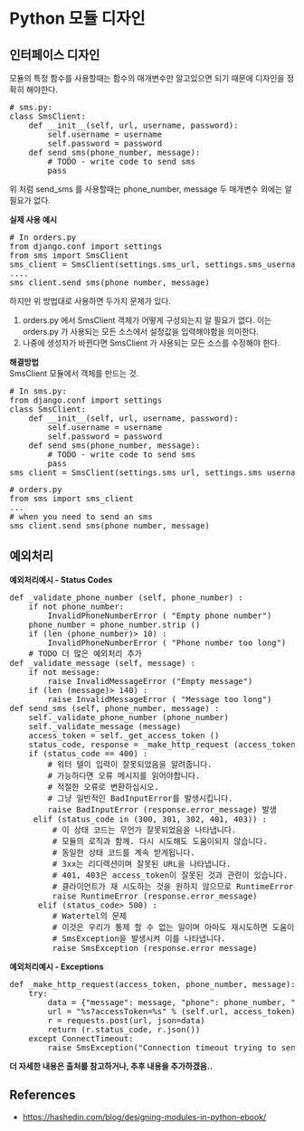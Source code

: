 # Python 모듈 디자인

## 인터페이스 디자인
모듈의 특정 함수를 사용할때는 함수의 매개변수만 알고있으면 되기 때문에 디자인을 정확히 해야한다.
<pre>
# sms.py:
class SmsClient:
    def __init__(self, url, username, password):
        self.username = username
        self.password = password
    def send_sms(phone_number, message):
        # TODO - write code to send sms
        pass
</pre>
위 처럼 send_sms 를 사용할때는 phone_number, message 두 매개변수 외에는 알 필요가 없다.

**실제 사용 예시**  
<pre>
# In orders.py
from django.conf import settings
from sms import SmsClient
sms_client = SmsClient(settings.sms_url, settings.sms_username, settings.sms_password)
....
sms_client.send_sms(phone_number, message)
</pre>
하지만 위 방법대로 사용하면 두가지 문제가 있다.

1. orders.py 에서 SmsClient 객체가 어떻게 구성되는지 알 필요가 없다.
  이는 orders.py 가 사용되는 모든 소스에서 설정값을 입력해야함을 의미한다.
2. 나중에 생성자가 바뀐다면 SmsClient 가 사용되는 모든 소스를 수정해야 한다.

**해결방법**  
SmsClient 모듈에서 객체를 만드는 것.
<pre>
# In sms.py:
from django.conf import settings
class SmsClient:
    def __init__(self, url, username, password):
        self.username = username
        self.password = password
    def send_sms(phone_number, message):
        # TODO - write code to send sms
        pass
sms_client = SmsClient(settings.sms_url, settings.sms_username, settings.sms_password)
</pre>
<pre>
# orders.py
from sms import sms_client
...
# when you need to send an sms
sms_client.send_sms(phone_number, message)
</pre>

## 예외처리 ##
**예외처리예시 - Status Codes**
<pre>
def _validate_phone_number (self, phone_number) :
    if not phone_number:
        InvalidPhoneNumberError ( "Empty phone number")
    phone_number = phone_number.strip ()
    if (len (phone_number)> 10) :
        InvalidPhoneNumberError ( "Phone number too long")
    # TODO 더 많은 예외처리 추가
def _validate_message (self, message) :
    if not message:
        raise InvalidMessageError ("Empty message")
    if (len (message)> 140) :
        raise InvalidMessageError ( "Message too long")
def send_sms (self, phone_number, message) :
    self._validate_phone_number (phone_number)
    self._validate_message (message)
    access_token = self._get_access_token ()
    status_code, response = _make_http_request (access_token, phone_number, message)
    if (status_code == 400) :
        # 워터 텔이 입력이 잘못되었음을 알려줍니다.
        # 가능하다면 오류 메시지를 읽어야합니다.
        # 적절한 오류로 변환하십시오.
        # 그냥 일반적인 BadInputError를 발생시킵니다.
        raise BadInputError (response.error_message) 발생
     elif (status_code in (300, 301, 302, 401, 403)) :
         # 이 상태 코드는 무언가 잘못되었음을 나타냅니다.
         # 모듈의 로직과 함께. 다시 시도해도 도움이되지 않습니다.
         # 동일한 상태 코드를 계속 받게됩니다.
         # 3xx는 리디렉션이며 잘못된 URL을 나타냅니다.
         # 401, 403은 access_token이 잘못된 것과 관련이 있습니다.
         # 클라이언트가 재 시도하는 것을 원하지 않으므로 RuntimeError를 발생시킵니다.
         raise RuntimeError (response.error_message)
      elif (status_code> 500) :
         # Watertel의 문제
         # 이것은 우리가 통제 할 수 없는 일이며 아마도 재시도하면 도움이 될 것입니다.
         # SmsException을 발생시켜 이를 나타냅니다.
         raise SmsException (response.error_message)
</pre>

**예외처리예시 - Exceptions**
<pre>
def _make_http_request(access_token, phone_number, message):
    try:
        data = {"message": message, "phone": phone_number, "priority": self.priority}
        url = "%s?accessToken=%s" % (self.url, access_token)
        r = requests.post(url, json=data)
        return (r.status_code, r.json())
    except ConnectTimeout:
        raise SmsException("Connection timeout trying to send SMS")
</pre>
**더 자세한 내용은 출처를 참고하거나, 추후 내용을 추가하겠음..**  
## References 
* https://hashedin.com/blog/designing-modules-in-python-ebook/
